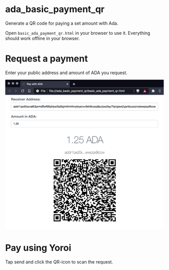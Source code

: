 # ada_basic_payment_qr
 Generate a QR code for paying a set amount with Ada.
 
 Open `basic_ada_payment_qr.html` in your browser to use it. Everything should work offline in your browser.

# Request a payment
 Enter your public address and amount of ADA you request.
 
 ![example](https://github.com/Aerotune/ada_basic_payment_qr/blob/main/screenshot.png?raw=true)

# Pay using Yoroi
 Tap send and click the QR-icon to scan the request.
 
